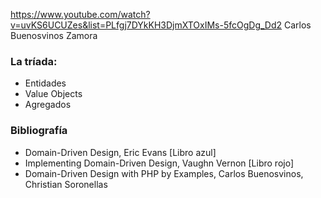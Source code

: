 https://www.youtube.com/watch?v=uvKS6UCUZes&list=PLfgj7DYkKH3DjmXTOxIMs-5fcOgDg_Dd2
Carlos Buenosvinos Zamora

### La tríada:
* Entidades
* Value Objects
* Agregados

### Bibliografía
* Domain-Driven Design, Eric Evans [Libro azul]
* Implementing Domain-Driven Design, Vaughn Vernon [Libro rojo] 
* Domain-Driven Design with PHP by Examples, Carlos Buenosvinos, Christian Soronellas

